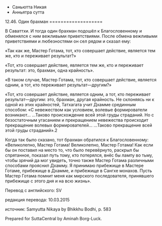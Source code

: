 









* Саньютта Никая
* Анньятра сутта


12\.46\. Один брахман
\=\=\=\=\=\=\=\=\=\=\=\=\=\=\=\=\=\=\=



В Саваттхи\. И тогда один брахман подошёл к Благословенному и обменялся с ним вежливыми приветствиями\. После обмена вежливыми приветствиями и любезностями он сел рядом и сказал ему:


«Так как же, Мастер Готама, тот, кто совершает действие, является тем же, кто и переживает результат?»


«Тот, кто совершает действие, является тем же, кто и переживает результат: это, брахман, одна крайность»\.


«В таком случае, Мастер Готама, тот, кто совершает действие, является одним, а тот, кто переживает результат—другим?»


«Тот, кто совершает действие, является одним, а тот, кто переживает результат—другим: это, брахман, другая крайность\. Не склоняясь ни к одной из этих крайностей, Татхагата учит Дхамме срединным способом: «С невежеством как условием, волевые формирователи возникают… …Таково происхождение всей этой груды страданий\. Но с безостаточным угасанием и прекращением невежества происходит прекращение волевых формирователей… …Таково прекращение всей этой груды страданий»\.2


Когда так было сказано, тот брахман обратился к Благословенному: «Великолепно, Мастер Готама\! Великолепно, Мастер Готама\! Как если бы он поставил на место то, что было перевёрнуто, раскрыл бы спрятанное, показал путь тому, кто потерялся, внёс бы лампу во тьму, чтобы зрячий да мог увидеть, точно также Мастер Готама различными способами прояснил Дхамму\. Я принимаю прибежище в Мастере Готаме, прибежище в Дхамме, и прибежище в Сангхе монахов\. Пусть Мастер Готама помнит меня как мирского последователя, принявшего прибежище с этого дня и на всю жизнь»\.



Перевод с английского: SV


редакция перевода: 10\.03\.2015


источник: Samyutta Nikaya by Bhikkhu Bodhi, p\. 583


Prepared for SuttaCentral by Aminah Borg\-Luck\.






